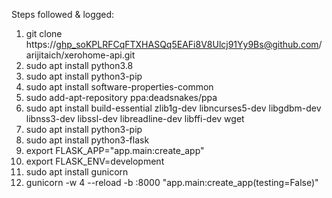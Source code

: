 Steps followed & logged:

1. git clone https://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@github.com/arijitaich/xerohome-api.git
2. sudo apt install python3.8
3. sudo apt install python3-pip
4. sudo apt install software-properties-common
5. sudo add-apt-repository ppa:deadsnakes/ppa
6. sudo apt install build-essential zlib1g-dev libncurses5-dev libgdbm-dev libnss3-dev libssl-dev libreadline-dev libffi-dev wget
7. sudo apt install python3-pip
8. sudo apt install python3-flask 
9. export FLASK_APP="app.main:create_app"
10. export FLASK_ENV=development
11. sudo apt install gunicorn
12. gunicorn -w 4 --reload -b :8000 "app.main:create_app(testing=False)"
